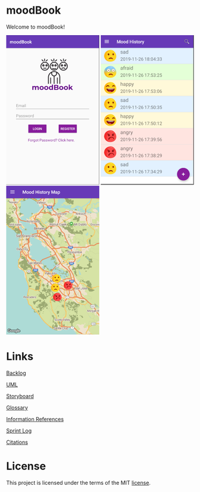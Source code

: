 # moodBook

Welcome to moodBook!

<img src="https://github.com/CMPUT301F19T01/moodBook/blob/prod/doc/photos/1.png?raw=true" width="250"/> <img src="https://github.com/CMPUT301F19T01/moodBook/blob/prod/doc/photos/2.png?raw=true" width="250"/> <img src="https://github.com/CMPUT301F19T01/moodBook/blob/prod/doc/photos/3.png?raw=true" width="250"/>


# Links
[Backlog](https://github.com/CMPUT301F19T01/moodBook/projects/1)

[UML](https://github.com/CMPUT301F19T01/moodBook/wiki/UML)

[Storyboard](https://github.com/CMPUT301F19T01/moodBook/wiki/Storyboard-Sequences)

[Glossary](https://github.com/CMPUT301F19T01/moodBook/wiki/Glossary)

[Information References](https://github.com/CMPUT301F19T01/moodBook/wiki/Information-References)

[Sprint Log](https://docs.google.com/spreadsheets/d/1zs9__75lTXFkt1N02dbGejLzrY1OF3LdNgZFze9UWOw/edit?fbclid=IwAR05kRztEH0Rw-C5NFq-KkJbjGN9jF4TcmtENzMALpJwEgmPiyE0Gs_DEU0#gid=1708802392)

[Citations](https://github.com/CMPUT301F19T01/moodBook/wiki/Citations)

# License
This project is licensed under the terms of the MIT [license](LICENSE).

